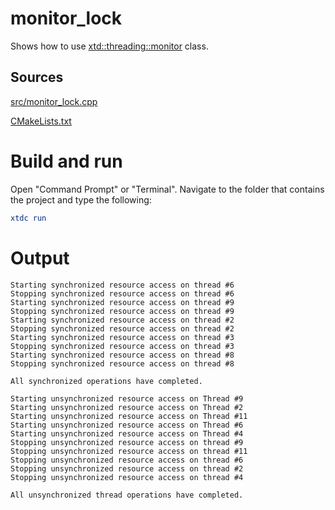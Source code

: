 # monitor_lock

Shows how to use [xtd::threading::monitor](https://gammasoft71.github.io/xtd/reference_guides/latest/classxtd_1_1threading_1_1monitor.html) class.

## Sources

[src/monitor_lock.cpp](src/monitor_lock.cpp)

[CMakeLists.txt](CMakeLists.txt)

# Build and run

Open "Command Prompt" or "Terminal". Navigate to the folder that contains the project and type the following:

```cmake
xtdc run
```

# Output

```
Starting synchronized resource access on thread #6
Stopping synchronized resource access on thread #6
Starting synchronized resource access on thread #9
Stopping synchronized resource access on thread #9
Starting synchronized resource access on thread #2
Stopping synchronized resource access on thread #2
Starting synchronized resource access on thread #3
Stopping synchronized resource access on thread #3
Starting synchronized resource access on thread #8
Stopping synchronized resource access on thread #8
	
All synchronized operations have completed.

Starting unsynchronized resource access on Thread #9
Starting unsynchronized resource access on Thread #2
Starting unsynchronized resource access on Thread #11
Starting unsynchronized resource access on Thread #6
Starting unsynchronized resource access on Thread #4
Stopping unsynchronized resource access on thread #9
Stopping unsynchronized resource access on thread #11
Stopping unsynchronized resource access on thread #6
Stopping unsynchronized resource access on thread #2
Stopping unsynchronized resource access on thread #4
	
All unsynchronized thread operations have completed.

```
